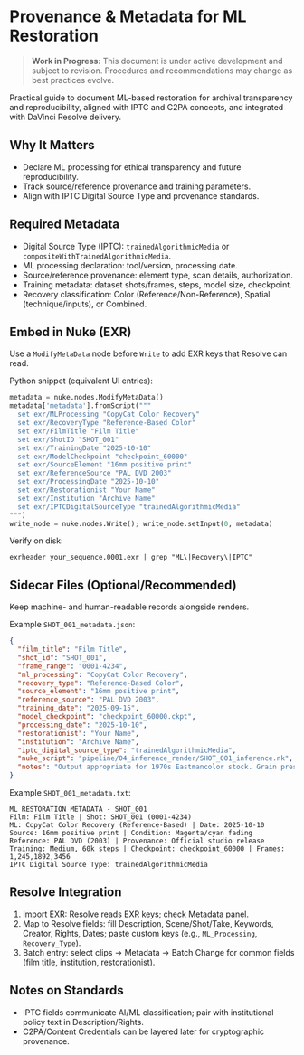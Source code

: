 # Provenance & Metadata for ML Restoration

> **Work in Progress:** This document is under active development and subject to revision. Procedures and recommendations may change as best practices evolve.

Practical guide to document ML-based restoration for archival transparency and reproducibility, aligned with IPTC and C2PA concepts, and integrated with DaVinci Resolve delivery.

## Why It Matters
- Declare ML processing for ethical transparency and future reproducibility.
- Track source/reference provenance and training parameters.
- Align with IPTC Digital Source Type and provenance standards.

## Required Metadata
- Digital Source Type (IPTC): `trainedAlgorithmicMedia` or `compositeWithTrainedAlgorithmicMedia`.
- ML processing declaration: tool/version, processing date.
- Source/reference provenance: element type, scan details, authorization.
- Training metadata: dataset shots/frames, steps, model size, checkpoint.
- Recovery classification: Color (Reference/Non-Reference), Spatial (technique/inputs), or Combined.

## Embed in Nuke (EXR)
Use a `ModifyMetaData` node before `Write` to add EXR keys that Resolve can read.

Python snippet (equivalent UI entries):
```python
metadata = nuke.nodes.ModifyMetaData()
metadata['metadata'].fromScript("""
  set exr/MLProcessing "CopyCat Color Recovery"
  set exr/RecoveryType "Reference-Based Color"
  set exr/FilmTitle "Film Title"
  set exr/ShotID "SHOT_001"
  set exr/TrainingDate "2025-10-10"
  set exr/ModelCheckpoint "checkpoint_60000"
  set exr/SourceElement "16mm positive print"
  set exr/ReferenceSource "PAL DVD 2003"
  set exr/ProcessingDate "2025-10-10"
  set exr/Restorationist "Your Name"
  set exr/Institution "Archive Name"
  set exr/IPTCDigitalSourceType "trainedAlgorithmicMedia"
""")
write_node = nuke.nodes.Write(); write_node.setInput(0, metadata)
```

Verify on disk:
```
exrheader your_sequence.0001.exr | grep "ML\|Recovery\|IPTC"
```

## Sidecar Files (Optional/Recommended)
Keep machine- and human-readable records alongside renders.

Example `SHOT_001_metadata.json`:
```json
{
  "film_title": "Film Title",
  "shot_id": "SHOT_001",
  "frame_range": "0001-4234",
  "ml_processing": "CopyCat Color Recovery",
  "recovery_type": "Reference-Based Color",
  "source_element": "16mm positive print",
  "reference_source": "PAL DVD 2003",
  "training_date": "2025-09-15",
  "model_checkpoint": "checkpoint_60000.ckpt",
  "processing_date": "2025-10-10",
  "restorationist": "Your Name",
  "institution": "Archive Name",
  "iptc_digital_source_type": "trainedAlgorithmicMedia",
  "nuke_script": "pipeline/04_inference_render/SHOT_001_inference.nk",
  "notes": "Output appropriate for 1970s Eastmancolor stock. Grain preserved."
}
```

Example `SHOT_001_metadata.txt`:
```
ML RESTORATION METADATA - SHOT_001
Film: Film Title | Shot: SHOT_001 (0001-4234)
ML: CopyCat Color Recovery (Reference-Based) | Date: 2025-10-10
Source: 16mm positive print | Condition: Magenta/cyan fading
Reference: PAL DVD (2003) | Provenance: Official studio release
Training: Medium, 60k steps | Checkpoint: checkpoint_60000 | Frames: 1,245,1892,3456
IPTC Digital Source Type: trainedAlgorithmicMedia
```

## Resolve Integration
1) Import EXR: Resolve reads EXR keys; check Metadata panel.
2) Map to Resolve fields: fill Description, Scene/Shot/Take, Keywords, Creator, Rights, Dates; paste custom keys (e.g., `ML_Processing`, `Recovery_Type`).
3) Batch entry: select clips → Metadata → Batch Change for common fields (film title, institution, restorationist).

## Notes on Standards
- IPTC fields communicate AI/ML classification; pair with institutional policy text in Description/Rights.
- C2PA/Content Credentials can be layered later for cryptographic provenance.


